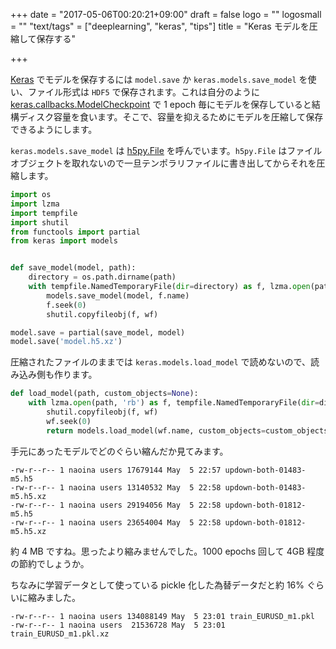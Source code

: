 +++
date = "2017-05-06T00:20:21+09:00"
draft = false
logo = ""
logosmall = ""
"text/tags" = ["deeplearning", "keras", "tips"]
title = "Keras モデルを圧縮して保存する"

+++

[Keras](https://keras.io/) でモデルを保存するには `model.save` か `keras.models.save_model` を使い、ファイル形式は `HDF5` で保存されます。これは自分のように [keras.callbacks.ModelCheckpoint](https://keras.io/callbacks/#modelcheckpoint) で 1 epoch 毎にモデルを保存していると結構ディスク容量を食います。そこで、容量を抑えるためにモデルを圧縮して保存できるようにします。

`keras.models.save_model` は [h5py.File](http://docs.h5py.org/en/latest/high/file.html#File) を呼んでいます。`h5py.File` はファイルオブジェクトを取れないので一旦テンポラリファイルに書き出してからそれを圧縮します。

```python
import os
import lzma
import tempfile
import shutil
from functools import partial
from keras import models


def save_model(model, path):
    directory = os.path.dirname(path)
    with tempfile.NamedTemporaryFile(dir=directory) as f, lzma.open(path, 'wb') as wf:
        models.save_model(model, f.name)
        f.seek(0)
        shutil.copyfileobj(f, wf)

model.save = partial(save_model, model)
model.save('model.h5.xz')
```

圧縮されたファイルのままでは `keras.models.load_model` で読めないので、読み込み側も作ります。

```python
def load_model(path, custom_objects=None):
    with lzma.open(path, 'rb') as f, tempfile.NamedTemporaryFile(dir=directory) as wf:
        shutil.copyfileobj(f, wf)
        wf.seek(0)
        return models.load_model(wf.name, custom_objects=custom_objects)
```

手元にあったモデルでどのぐらい縮んだか見てみます。

```
-rw-r--r-- 1 naoina users 17679144 May  5 22:57 updown-both-01483-m5.h5
-rw-r--r-- 1 naoina users 13140532 May  5 22:58 updown-both-01483-m5.h5.xz
-rw-r--r-- 1 naoina users 29194056 May  5 22:58 updown-both-01812-m5.h5
-rw-r--r-- 1 naoina users 23654004 May  5 22:58 updown-both-01812-m5.h5.xz
```

約 4 MB ですね。思ったより縮みませんでした。1000 epochs 回して 4GB 程度の節約でしょうか。

ちなみに学習データとして使っている pickle 化した為替データだと約 16% ぐらいに縮みました。

```
-rw-r--r-- 1 naoina users 134088149 May  5 23:01 train_EURUSD_m1.pkl
-rw-r--r-- 1 naoina users  21536728 May  5 23:01 train_EURUSD_m1.pkl.xz
```
